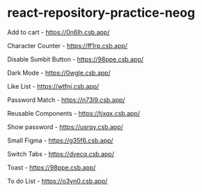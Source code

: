 # react-repository-practice-neog


Add to cart - https://0n6lh.csb.app/

Character Counter - https://ff1rp.csb.app/ 

Disable Sumbit Button - https://98ppe.csb.app/

Dark Mode - https://0wgle.csb.app/

Like List - https://wtfnj.csb.app/

Password  Match - https://n73l9.csb.app/

Reusable Components - https://tjxqx.csb.app/

Show password - https://usrqy.csb.app/

Small Figma - https://g35f6.csb.app/

Switch Tabs - https://dvecq.csb.app/

Toast - https://98ppe.csb.app/

To do List - https://o3yn0.csb.app/
